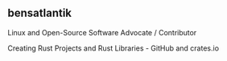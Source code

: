 ## bensatlantik

Linux and Open-Source Software Advocate / Contributor

Creating Rust Projects and Rust Libraries - GitHub and crates.io
